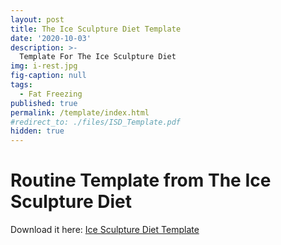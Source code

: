 ```yaml
---
layout: post
title: The Ice Sculpture Diet Template
date: '2020-10-03'
description: >-
  Template For The Ice Sculpture Diet
img: i-rest.jpg
fig-caption: null
tags:
  - Fat Freezing
published: true
permalink: /template/index.html
#redirect_to: ./files/ISD_Template.pdf
hidden: true
---
```

# Routine Template from The Ice Sculpture Diet

Download it here: <a href="http://icesculpturefitness.com/files/ISD_Template.pdf" target="_blank">Ice Sculpture Diet Template</a>